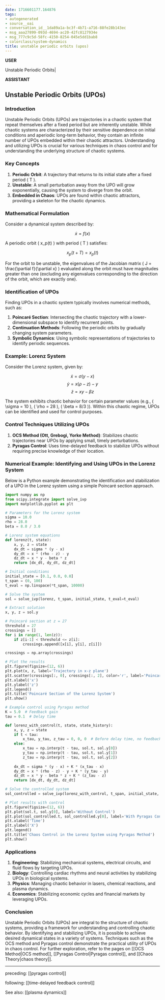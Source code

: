 ```yaml
---
date: 1716601177.164876
tags:
- autogenerated
- source__oai
- conversation_id__1da89a1a-bc3f-4b71-a716-88fe28b143ec
- msg_aaa27899-093d-4694-ac20-42fc8127934e
- msg_777c9c5d-58fc-4150-8254-045e5dd1bab8
- colorclass/system-dynamics
title: unstable periodic orbits (upos)
---
```


**USER**

Unstable Periodic Orbits|


**ASSISTANT**

## Unstable Periodic Orbits (UPOs)

### Introduction

Unstable Periodic Orbits (UPOs) are trajectories in a chaotic system that repeat themselves after a fixed period but are inherently unstable. While chaotic systems are characterized by their sensitive dependence on initial conditions and aperiodic long-term behavior, they contain an infinite number of UPOs embedded within their chaotic attractors. Understanding and utilizing UPOs is crucial for various techniques in chaos control and for understanding the underlying structure of chaotic systems.

### Key Concepts

1. **Periodic Orbit**: A trajectory that returns to its initial state after a fixed period \( T \).
2. **Unstable**: A small perturbation away from the UPO will grow exponentially, causing the system to diverge from the orbit.
3. **Embedded in Chaos**: UPOs are found within chaotic attractors, providing a skeleton for the chaotic dynamics.

### Mathematical Formulation

Consider a dynamical system described by:

$$
\dot{x} = f(x)
$$

A periodic orbit \( x_p(t) \) with period \( T \) satisfies:

$$
x_p(t + T) = x_p(t)
$$

For the orbit to be unstable, the eigenvalues of the Jacobian matrix \( J = \frac{\partial f}{\partial x} \) evaluated along the orbit must have magnitudes greater than one (excluding any eigenvalues corresponding to the direction of the orbit, which are exactly one).

### Identification of UPOs

Finding UPOs in a chaotic system typically involves numerical methods, such as:

1. **Poincaré Section**: Intersecting the chaotic trajectory with a lower-dimensional subspace to identify recurrent points.
2. **Continuation Methods**: Following the periodic orbits by gradually changing system parameters.
3. **Symbolic Dynamics**: Using symbolic representations of trajectories to identify periodic sequences.

### Example: Lorenz System

Consider the Lorenz system, given by:

$$
\dot{x} = \sigma (y - x)
$$
$$
\dot{y} = x (\rho - z) - y
$$
$$
\dot{z} = xy - \beta z
$$

The system exhibits chaotic behavior for certain parameter values (e.g., \( \sigma = 10 \), \( \rho = 28 \), \( \beta = 8/3 \)). Within this chaotic regime, UPOs can be identified and used for control purposes.

### Control Techniques Utilizing UPOs

1. **OCS Method (Ott, Grebogi, Yorke Method)**: Stabilizes chaotic trajectories near UPOs by applying small, timely perturbations.
2. **Pyragas Control**: Uses time-delayed feedback to stabilize UPOs without requiring precise knowledge of their location.

### Numerical Example: Identifying and Using UPOs in the Lorenz System

Below is a Python example demonstrating the identification and stabilization of a UPO in the Lorenz system using a simple Poincaré section approach.

```python
import numpy as np
from scipy.integrate import solve_ivp
import matplotlib.pyplot as plt

# Parameters for the Lorenz system
sigma = 10.0
rho = 28.0
beta = 8.0 / 3.0

# Lorenz system equations
def lorenz(t, state):
    x, y, z = state
    dx_dt = sigma * (y - x)
    dy_dt = x * (rho - z) - y
    dz_dt = x * y - beta * z
    return [dx_dt, dy_dt, dz_dt]

# Initial conditions
initial_state = [0.1, 0.0, 0.0]
t_span = (0, 100)
t_eval = np.linspace(*t_span, 10000)

# Solve the system
sol = solve_ivp(lorenz, t_span, initial_state, t_eval=t_eval)

# Extract solution
x, y, z = sol.y

# Poincaré section at z = 27
threshold = 27
crossings = []
for i in range(1, len(z)):
    if z[i-1] < threshold <= z[i]:
        crossings.append([x[i], y[i], z[i]])

crossings = np.array(crossings)

# Plot the results
plt.figure(figsize=(12, 6))
plt.plot(x, z, label='Trajectory in x-z plane')
plt.scatter(crossings[:, 0], crossings[:, 2], color='r', label='Poincaré Section (z=27)')
plt.xlabel('x')
plt.ylabel('z')
plt.legend()
plt.title('Poincaré Section of the Lorenz System')
plt.show()

# Example control using Pyragas method
K = 5.0  # Feedback gain
tau = 0.1  # Delay time

def lorenz_with_control(t, state, state_history):
    x, y, z = state
    if t < tau:
        x_tau, y_tau, z_tau = 0, 0, 0  # Before delay time, no feedback
    else:
        x_tau = np.interp(t - tau, sol.t, sol.y[0])
        y_tau = np.interp(t - tau, sol.t, sol.y[1])
        z_tau = np.interp(t - tau, sol.t, sol.y[2])
    
    dx_dt = sigma * (y - x) + K * (x_tau - x)
    dy_dt = x * (rho - z) - y + K * (y_tau - y)
    dz_dt = x * y - beta * z + K * (z_tau - z)
    return [dx_dt, dy_dt, dz_dt]

# Solve the controlled system
sol_controlled = solve_ivp(lorenz_with_control, t_span, initial_state, t_eval=t_eval, args=(sol.y,))

# Plot results with control
plt.figure(figsize=(12, 6))
plt.plot(sol.t, sol.y[0], label='Without Control')
plt.plot(sol_controlled.t, sol_controlled.y[0], label='With Pyragas Control')
plt.xlabel('Time')
plt.ylabel('X')
plt.legend()
plt.title('Chaos Control in the Lorenz System using Pyragas Method')
plt.show()
```

### Applications

1. **Engineering**: Stabilizing mechanical systems, electrical circuits, and fluid flows by targeting UPOs.
2. **Biology**: Controlling cardiac rhythms and neural activities by stabilizing UPOs in biological systems.
3. **Physics**: Managing chaotic behavior in lasers, chemical reactions, and plasma dynamics.
4. **Economics**: Stabilizing economic cycles and financial markets by leveraging UPOs.

### Conclusion

Unstable Periodic Orbits (UPOs) are integral to the structure of chaotic systems, providing a framework for understanding and controlling chaotic behavior. By identifying and stabilizing UPOs, it is possible to achieve desired dynamical states in a variety of systems. Techniques such as the OCS method and Pyragas control demonstrate the practical utility of UPOs in chaos control. For further exploration, refer to the pages on [[OCS Method|OCS method]], [[Pyragas Control|Pyragas control]], and [[Chaos Theory|chaos theory]].


---

preceding: [[pyragas control]]  


following: [[time-delayed feedback control]]

See also: [[plasma dynamics]]
